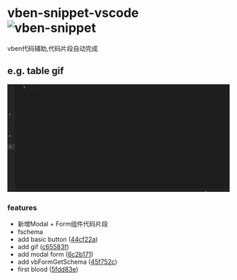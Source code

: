 # vben-snippet-vscode <img src="https://img.shields.io/visual-studio-marketplace/azure-devops/installs/total/wangyingqi.vben-snippet?label=VSCode%20installs&style=plastic" alt="vben-snippet">
vben代码辅助,代码片段自动完成

## e.g. table gif

![table gif](./assets/image/vb-table.gif)

### features
* 新增Modal + Form组件代码片段
* fschema
* add basic button ([44cf22a](https://github.com/yingqiwang/vben-snippet-vscode/commit/44cf22a10117fab82284689791353dcbff14cc55))
* add gif ([c65583f](https://github.com/yingqiwang/vben-snippet-vscode/commit/c65583fdd02403c2104337d13cf843ac521bd6bb))
* add modal form ([6c2b171](https://github.com/yingqiwang/vben-snippet-vscode/commit/6c2b1713e4997995860f4b181fbc8163b6a7dbd9))
* add vbFormGetSchema ([45f752c](https://github.com/yingqiwang/vben-snippet-vscode/commit/45f752c44a81b03f07816d28976ea650c9bfa3e3))
* first blood ([5fdd83e](https://github.com/yingqiwang/vben-snippet-vscode/commit/5fdd83e8b3c74f66cddf28da560d899fe6057191))
